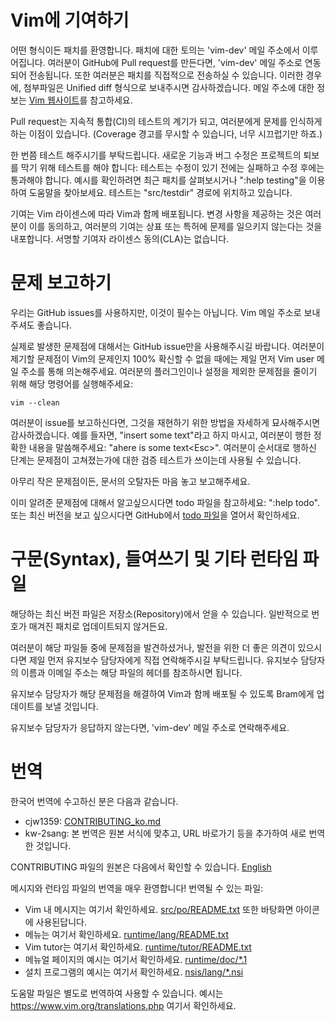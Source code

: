 # Vim에 기여하기

어떤 형식이든 패치를 환영합니다.
패치에 대한 토의는 'vim-dev' 메일 주소에서 이루어집니다.
여러분이 GitHub에 Pull request를 만든다면, 'vim-dev' 메일 주소로 연동되어 전송됩니다. 또한 여러분은 패치를 직접적으로 전송하실 수 있습니다.
이러한 경우에, 첨부파일은 Unified diff 형식으로 보내주시면 감사하겠습니다.
메일 주소에 대한 정보는 [Vim 웹사이트]를 참고하세요.

[Vim 웹사이트]: http://www.vim.org/maillist.php#vim-dev

Pull request는 지속적 통합(CI)의 테스트의 계기가 되고, 여러분에게 문제를 인식하게 하는 이점이 있습니다. (Coverage 경고를 무시할 수 있습니다, 너무 시끄럽기만 하죠.)

한 번쯤 테스트 해주시기를 부탁드립니다.
새로운 기능과 버그 수정은 프로젝트의 퇴보를 막기 위해 테스트를 해야 합니다: 테스트는 수정이 있기 전에는 실패하고 수정 후에는 통과해야 합니다.
예시를 확인하려면 최근 패치를 살펴보시거나 ":help testing"을 이용하여 도움말을 찾아보세요.
테스트는 "src/testdir" 경로에 위치하고 있습니다.

기여는 Vim 라이센스에 따라 Vim과 함께 배포됩니다.
변경 사항을 제공하는 것은 여러분이 이를 동의하고, 여러분의 기여는 상표 또는 특허에 문제를 일으키지 않는다는 것을 내포합니다.
서명할 기여자 라이센스 동의(CLA)는 없습니다.


# 문제 보고하기

우리는 GitHub issues를 사용하지만, 이것이 필수는 아닙니다.
Vim 메일 주소로 보내주셔도 좋습니다.

실제로 발생한 문제점에 대해서는 GitHub issue만을 사용해주시길 바랍니다.
여러분이 제기할 문제점이 Vim의 문제인지 100% 확신할 수 없을 때에는 제일 먼저 Vim user 메일 주소를 통해 의논해주세요.
여러분의 플러그인이나 설정을 제외한 문제점을 줄이기 위해 해당 명령어를 실행해주세요:

    vim --clean

여러분이 issue를 보고하신다면, 그것을 재현하기 위한 방법을 자세하게 묘사해주시면 감사하겠습니다.
예를 들자면, "insert some text"라고 하지 마시고, 여러분이 행한 정확한 내용을 말씀해주세요: "ahere is some text&lt;Esc&gt;".
여러분이 순서대로 행하신 단계는 문제점이 고쳐졌는가에 대한 검증 테스트가 쓰이는데 사용될 수 있습니다.

아무리 작은 문제점이든, 문서의 오탈자든 마음 놓고 보고해주세요.

이미 알려준 문제점에 대해서 알고싶으시다면 todo 파일을 참고하세요: ":help todo".
또는 최신 버전을 보고 싶으시다면 GitHub에서 [todo 파일]을 열어서 확인하세요.

[todo 파일]: https://github.com/vim/vim/blob/master/runtime/doc/todo.txt


# 구문(Syntax), 들여쓰기 및 기타 런타임 파일

해당하는 최신 버전 파일은 저장소(Repository)에서 얻을 수 있습니다.
일반적으로 번호가 매겨진 패치로 업데이트되지 않거든요.

여러분이 해당 파일들 중에 문제점을 발견하셨거나, 발전을 위한 더 좋은 의견이 있으시다면 제일 먼저 유지보수 담당자에게 직접 연락해주시길 부탁드립니다.
유지보수 담당자의 이름과 이메일 주소는 해당 파일의 헤더를 참조하시면 됩니다.

유지보수 담당자가 해당 문제점을 해결하여 Vim과 함께 배포될 수 있도록 Bram에게 업데이트를 보낼 것입니다.

유지보수 담당자가 응답하지 않는다면, 'vim-dev' 메일 주소로 연락해주세요.


# 번역

한국어 번역에 수고하신 분은 다음과 같습니다.
*   cjw1359: [CONTRIBUTING_ko.md](https://github.com/cjw1359/opensource/blob/master/Vim/CONTRIBUTING_ko.md)
*   kw-2sang: 본 번역은 원본 서식에 맞추고, URL 바로가기 등을 추가하여 새로 번역한 것입니다.

CONTRIBUTING 파일의 원본은 다음에서 확인할 수 있습니다.
[English](https://github.com/vim/vim/blob/master/CONTRIBUTING.md)

메시지와 런타임 파일의 번역을 매우 환영합니다!
번역될 수 있는 파일:
*   Vim 내 메시지는 여기서 확인하세요. [src/po/README.txt][1]
    또한 바탕화면 아이콘에 사용된답니다.
*   메뉴는 여기서 확인하세요. [runtime/lang/README.txt][2]
*   Vim tutor는 여기서 확인하세요. [runtime/tutor/README.txt][3]
*   메뉴얼 페이지의 예시는 여기서 확인하세요. [runtime/doc/\*.1][4]
*   설치 프로그램의 예시는 여기서 확인하세요. [nsis/lang/\*.nsi][5]

도움말 파일은 별도로 번역하여 사용할 수 있습니다.
예시는 https://www.vim.org/translations.php 여기서 확인하세요.

[1]: https://github.com/vim/vim/blob/master/src/po/README.txt
[2]: https://github.com/vim/vim/blob/master/runtime/lang/README.txt
[3]: https://github.com/vim/vim/blob/master/runtime/tutor/README.txt
[4]: https://github.com/vim/vim/blob/master/runtime/doc/vim.1
[5]: https://github.com/vim/vim/blob/master/nsis/lang/english.nsi
